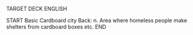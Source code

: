 TARGET DECK
ENGLISH

START
Basic
Cardboard city
Back: n. Area where homeless people make shelters from cardboard boxes etc.
END
